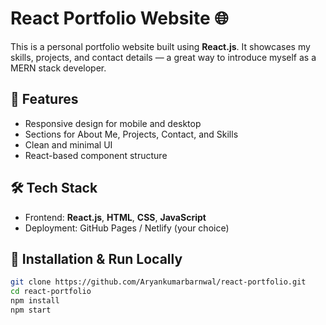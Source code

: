 
# React Portfolio Website 🌐

This is a personal portfolio website built using **React.js**. It showcases my skills, projects, and contact details — a great way to introduce myself as a MERN stack developer.

## 🚀 Features

- Responsive design for mobile and desktop
- Sections for About Me, Projects, Contact, and Skills
- Clean and minimal UI
- React-based component structure

## 🛠️ Tech Stack

- Frontend: **React.js**, **HTML**, **CSS**, **JavaScript**
- Deployment: GitHub Pages / Netlify (your choice)

## 🧪 Installation & Run Locally

```bash
git clone https://github.com/Aryankumarbarnwal/react-portfolio.git
cd react-portfolio
npm install
npm start




